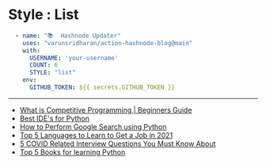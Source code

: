 # Style : List

```yaml
  - name: "📚  Hashnode Updater"
    uses: "varunsridharan/action-hashnode-blog@main"
    with:
      USERNAME: 'your-username'
      COUNT: 6
      STYLE: "list"
    env:
      GITHUB_TOKEN: ${{ secrets.GITHUB_TOKEN }}
```

---

<!-- HASHNODE_BLOG:START -->
- [What is Competitive Programming | Beginners Guide](https://ayushi7rawat.hashnode.dev/what-is-competitive-programming-or-beginners-guide-ckok68rut0191gts158dnara3)
- [Best IDE's for Python](https://ayushi7rawat.hashnode.dev/best-ides-for-python-ckodsax420doxeps11p2t9nn6)
- [How to Perform Google Search using Python](https://ayushi7rawat.hashnode.dev/how-to-perform-google-search-using-python-cko9hi3we01hlgws1dsbsc80d)
- [Top 5 Languages to Learn to Get a Job in 2021](https://ayushi7rawat.hashnode.dev/top-5-languages-to-learn-to-get-a-job-in-2021-cko5akwg005d083s12amfhu9z)
- [5 COVID Related Interview Questions You Must Know About](https://ayushi7rawat.hashnode.dev/5-covid-related-interview-questions-you-must-know-about-cko3rsyld06o7els13pj7d7r0)
- [Top 5 Books for learning Python](https://ayushi7rawat.hashnode.dev/top-5-books-for-learning-python-ckny5kj8d0ch2g1s1budvc8ey)
<!-- HASHNODE_BLOG:END -->